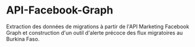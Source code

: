 # API-Facebook-Graph
Extraction des données de migrations à partir de l'API Marketing Facebook Graph et construction d'un outil d'alerte précoce des flux migratoires au Burkina Faso.
